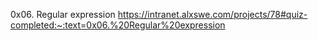 0x06. Regular expression
https://intranet.alxswe.com/projects/78#quiz-completed:~:text=0x06.%20Regular%20expression
